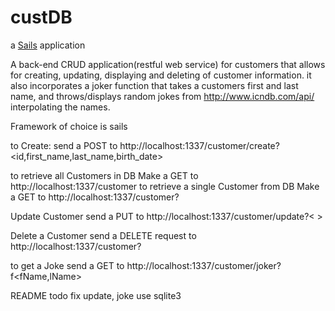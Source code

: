 # custDB

a [Sails](http://sailsjs.org) application

A back-end CRUD application(restful web service) for customers that allows for creating, updating, displaying and deleting of customer information.
it also incorporates a joker function that takes a customers first and last name, and throws/displays random jokes from http://www.icndb.com/api/ interpolating the names.

Framework of choice is sails

to Create:
send a POST to http://localhost:1337/customer/create?<id,first_name,last_name,birth_date>

to retrieve all Customers in DB
Make a GET to http://localhost:1337/customer
to retrieve a single Customer from DB
Make a GET to http://localhost:1337/customer?<id>

Update Customer
send a PUT to  http://localhost:1337/customer/update?< >

Delete a Customer
send a DELETE request to http://localhost:1337/customer?<id>

to get a Joke
send a GET to http://localhost:1337/customer/joker?f<fName,lName>

README todo
fix update, joke
use sqlite3
